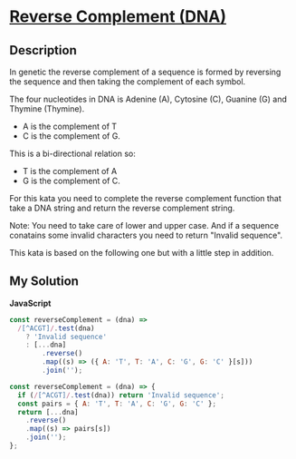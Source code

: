 # [Reverse Complement (DNA)](https://www.codewars.com/kata/574a7d0dca4a8a0fbe000100)

## Description

In genetic the reverse complement of a sequence is formed by reversing the sequence and then taking the complement of each symbol.

The four nucleotides in DNA is Adenine (A), Cytosine (C), Guanine (G) and Thymine (Thymine).

- A is the complement of T
- C is the complement of G.

This is a bi-directional relation so:

- T is the complement of A
- G is the complement of C.

For this kata you need to complete the reverse complement function that take a DNA string and return the reverse complement string.

Note: You need to take care of lower and upper case. And if a sequence conatains some invalid characters you need to return "Invalid sequence".

This kata is based on the following one but with a little step in addition.

## My Solution

**JavaScript**

```js
const reverseComplement = (dna) =>
  /[^ACGT]/.test(dna)
    ? 'Invalid sequence'
    : [...dna]
        .reverse()
        .map((s) => ({ A: 'T', T: 'A', C: 'G', G: 'C' }[s]))
        .join('');
```

```js
const reverseComplement = (dna) => {
  if (/[^ACGT]/.test(dna)) return 'Invalid sequence';
  const pairs = { A: 'T', T: 'A', C: 'G', G: 'C' };
  return [...dna]
    .reverse()
    .map((s) => pairs[s])
    .join('');
};
```
